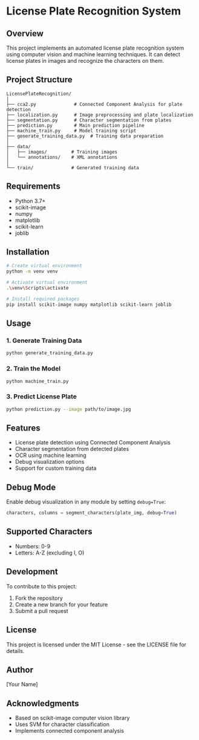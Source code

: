 # License Plate Recognition System

## Overview
This project implements an automated license plate recognition system using computer vision and machine learning techniques. It can detect license plates in images and recognize the characters on them.

## Project Structure
```
LicensePlateRecognition/
│
├── cca2.py              # Connected Component Analysis for plate detection
├── localization.py      # Image preprocessing and plate localization
├── segmentation.py      # Character segmentation from plates
├── prediction.py        # Main prediction pipeline
├── machine_train.py     # Model training script
├── generate_training_data.py  # Training data preparation
│
├── data/
│   ├── images/         # Training images
│   └── annotations/    # XML annotations
│
└── train/              # Generated training data
```

## Requirements
- Python 3.7+
- scikit-image
- numpy
- matplotlib
- scikit-learn
- joblib

## Installation
```bash
# Create virtual environment
python -m venv venv

# Activate virtual environment
.\venv\Scripts\activate

# Install required packages
pip install scikit-image numpy matplotlib scikit-learn joblib
```

## Usage

### 1. Generate Training Data
```bash
python generate_training_data.py
```

### 2. Train the Model
```bash
python machine_train.py
```

### 3. Predict License Plate
```bash
python prediction.py --image path/to/image.jpg
```

## Features
- License plate detection using Connected Component Analysis
- Character segmentation from detected plates
- OCR using machine learning
- Debug visualization options
- Support for custom training data

## Debug Mode
Enable debug visualization in any module by setting `debug=True`:
```python
characters, columns = segment_characters(plate_img, debug=True)
```

## Supported Characters
- Numbers: 0-9
- Letters: A-Z (excluding I, O)

## Development
To contribute to this project:
1. Fork the repository
2. Create a new branch for your feature
3. Submit a pull request

## License
This project is licensed under the MIT License - see the LICENSE file for details.

## Author
[Your Name]

## Acknowledgments
- Based on scikit-image computer vision library
- Uses SVM for character classification
- Implements connected component analysis